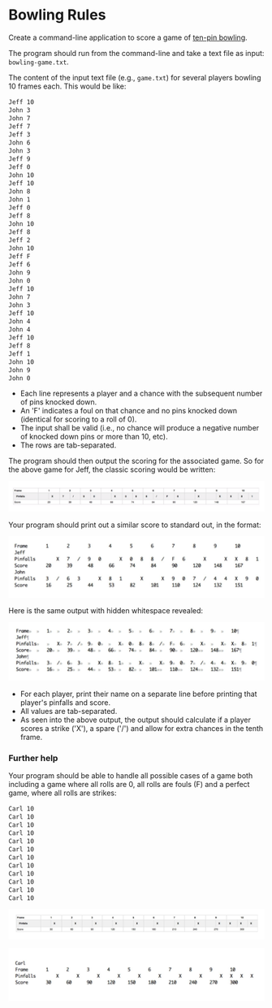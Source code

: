 # Bowling Rules

Create a command-line application to score a game of [ten-pin bowling](https://en.wikipedia.org/wiki/Ten-pin_bowling).

The program should run from the command-line and take a text file as input: `bowling-game.txt`.

The content of the input text file (e.g., `game.txt`) for several players bowling 10 frames each. This would be like:

```
Jeff 10
John 3
John 7
Jeff 7
Jeff 3
John 6
John 3
Jeff 9
Jeff 0
John 10
Jeff 10
John 8
John 1
Jeff 0
Jeff 8
John 10
Jeff 8
Jeff 2
John 10
Jeff F
Jeff 6
John 9
John 0
Jeff 10
John 7
John 3
Jeff 10
John 4
John 4
Jeff 10
Jeff 8
Jeff 1
John 10
John 9
John 0
```

- Each line represents a player and a chance with the subsequent number of pins knocked down.
- An 'F' indicates a foul on that chance and no pins knocked down (identical for scoring to a roll of 0).
- The input shall be valid (i.e., no chance will produce a negative number of knocked down pins or more than 10, etc).
- The rows are tab-separated.

The program should then output the scoring for the associated game. So for the above game for Jeff, the classic scoring would be written:

![bowl score](./docs/001.png)

Your program should print out a similar score to standard out, in the format:

![plain text score](./docs/002.png)

Here is the same output with hidden whitespace revealed:

![plain with spaces](./docs/003.png)

- For each player, print their name on a separate line before printing that player's pinfalls and score.
- All values are tab-separated.
- As seen into the above output, the output should calculate if a player scores a strike ('X'), a spare ('/') and allow for extra chances in the tenth frame.

### Further help

Your program should be able to handle all possible cases of a game both including a game where all rolls are 0, all rolls are fouls (F) and a perfect game, where all rolls are strikes:
```
Carl 10
Carl 10
Carl 10
Carl 10
Carl 10
Carl 10
Carl 10
Carl 10
Carl 10
Carl 10
Carl 10
Carl 10
```

![perfect score](./docs/004.png)

![perfect plain score](./docs/005.png)
